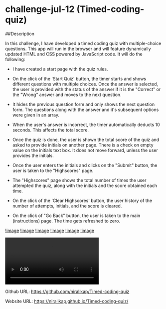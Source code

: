 # challenge-jul-12 (Timed-coding-quiz)

##Description

In this challenge, I have developed a timed coding quiz with multiple-choice questions. This app will run in the browser and will feature dynamically updated HTML and CSS powered by JavaScript code. It will do the following:

- I have created a start page with the quiz rules. 

- On the click of the 'Start Quiz' button, the timer starts and shows different questions with multiple choices. Once the answer is selected, the user is provided with the status of the answer if it is the "Correct" or the "Wrong" answer and moves to the next question. 

- It hides the previous question form and only shows the next question form. The questions along with the answer and it's subsequent options were given in an array.

- When the user's answer is incorrect, the timer automatically deducts 10 seconds. This affects the total score.

- Once the quiz is done, the user is shown the total score of the quiz and asked to provide initials on another page. There is a check on empty value on the initials text box. It does not move forward, unless the user provides the initials.

- Once the user enters the initials and clicks on the "Submit" button, the user is taken to the "Highscores" page.

- The "Highscores" page shows the total number of times the user attempted the quiz, along with the initials and the score obtained each time.

- On the click of the 'Clear Highscores' button, the user history of the number of attempts, initials, and the score is cleared.

- On the click of "Go Back" button, the user is taken to the main (instructions) page. The time gets refreshed to zero.

[!image](./assets/images/Start.jpg)
[!image](./assets/images/Quizr.jpg)
[!image](./assets/images/Quizw.jpg)
[!image](./assets/images/Final.jpg)
[!image](./assets/images/Highscores.jpg)
[!image](./assets/images/End.jpg)

![video](./assets/images/Timed-coding-quiz.mov)

Github URL:
https://github.com/niralikap/Timed-coding-quiz

Website URL:
https://niralikap.github.io/Timed-coding-quiz/

